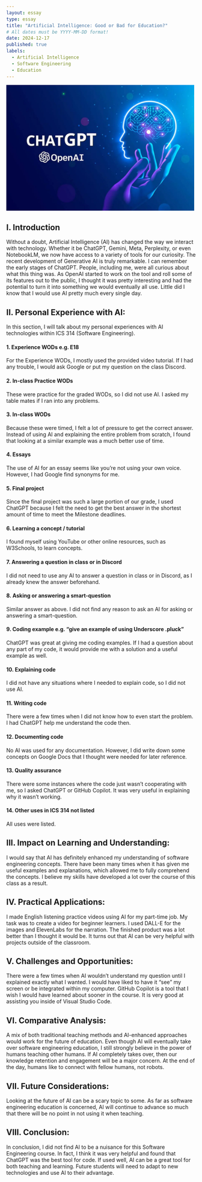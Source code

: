 ```yaml
---
layout: essay
type: essay
title: "Artificial Intelligence: Good or Bad for Education?"
# All dates must be YYYY-MM-DD format!
date: 2024-12-17
published: true
labels:
  - Artificial Intelligence
  - Software Engineering
  - Education
---
```


<img width = "500px" class="rounded fixed pe-4" src="../img/aigraphic.png">

## I. Introduction
Without a doubt, Artificial Intelligence (AI) has changed the way we interact with technology. Whether it be ChatGPT, Gemini, Meta, Perplexity, or even NotebookLM, we now have access to a variety of tools for our curiosity.
The recent development of Generative AI is truly remarkable. I can remember the early stages of ChatGPT. People, including me, were all curious about what this thing was. As OpenAI started to work on the tool and roll some of its features out to the public, I thought it was pretty interesting and had the potential to turn it into something we would eventually all use. Little did I know that I would use AI pretty much every single day.

## II. Personal Experience with AI:
In this section, I will talk about my personal experiences with AI technologies within ICS 314 (Software Engineering).

#### 1. Experience WODs e.g. E18
For the Experience WODs, I mostly used the provided video tutorial. If I had any trouble, I would ask Google or put my question on the class Discord.

#### 2. In-class Practice WODs
These were practice for the graded WODs, so I did not use AI. I asked my table mates if I ran into any problems.

#### 3. In-class WODs
Because these were timed, I felt a lot of pressure to get the correct answer. Instead of using AI and explaining the entire problem from scratch, I found that looking at a similar example was a much better use of time. 

#### 4. Essays
The use of AI for an essay seems like you’re not using your own voice. However, I had Google find synonyms for me.

#### 5. Final project
Since the final project was such a large portion of our grade, I used ChatGPT because I felt the need to get the best answer in the shortest amount of time to meet the Milestone deadlines.

#### 6. Learning a concept / tutorial
I found myself using YouTube or other online resources, such as W3Schools, to learn concepts.

#### 7. Answering a question in class or in Discord
I did not need to use any AI to answer a question in class or in Discord, as I already knew the answer beforehand.

#### 8. Asking or answering a smart-question
Similar answer as above. I did not find any reason to ask an AI for asking or answering a smart-question.

#### 9. Coding example e.g. “give an example of using Underscore .pluck”
ChatGPT was great at giving me coding examples. If I had a question about any part of my code, it would provide me with a solution and a useful example as well.

#### 10. Explaining code
I did not have any situations where I needed to explain code, so I did not use AI.

#### 11. Writing code
There were a few times when I did not know how to even start the problem. I had ChatGPT help me understand the code then.

#### 12. Documenting code
No AI was used for any documentation. However, I did write down some concepts on Google Docs that I thought were needed for later reference.

#### 13. Quality assurance
There were some instances where the code just wasn’t cooperating with me, so I asked ChatGPT or GitHub Copilot. It was very useful in explaining why it wasn’t working.

#### 14. Other uses in ICS 314 not listed
All uses were listed.

## III. Impact on Learning and Understanding:
I would say that AI has definitely enhanced my understanding of software engineering concepts. There have been many times when it has given me useful examples and explanations, which allowed me to fully comprehend the concepts. I believe my skills have developed a lot over the course of this class as a result.

## IV. Practical Applications:
I made English listening practice videos using AI for my part-time job. My task was to create a video for beginner learners. I used DALL-E for the images and ElevenLabs for the narration. The finished product was a lot better than I thought it would be. It turns out that AI can be very helpful with projects outside of the classroom.

## V. Challenges and Opportunities:
There were a few times when AI wouldn’t understand my question until I explained exactly what I wanted. I would have liked to have it “see” my screen or be integrated within my computer. GitHub Copilot is a tool that I wish I would have learned about sooner in the course. It is very good at assisting you inside of Visual Studio Code.

## VI. Comparative Analysis:
A mix of both traditional teaching methods and AI-enhanced approaches would work for the future of education. Even though AI will eventually take over software engineering education, I still strongly believe in the power of humans teaching other humans. If AI completely takes over, then our knowledge retention and engagement will be a major concern. At the end of the day, humans like to connect with fellow humans, not robots.

## VII. Future Considerations:
Looking at the future of AI can be a scary topic to some. As far as software engineering education is concerned, AI will continue to advance so much that there will be no point in not using it when teaching.

## VIII. Conclusion:
In conclusion, I did not find AI to be a nuisance for this Software Engineering course. In fact, I think it was very helpful and found that ChatGPT was the best tool for code. If used well, AI can be a great tool for both teaching and learning. Future students will need to adapt to new technologies and use AI to their advantage. 



